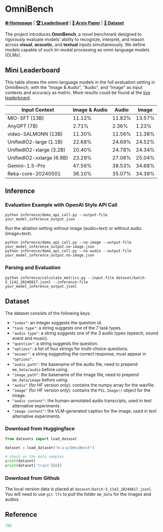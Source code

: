 # OmniBench

[**🌐 Homepage**](https://m-a-p.ai/OmniBench/) | [**🏆 Leaderboard**](https://m-a-p.ai/OmniBench/#leaderboard) | [**📖 Arxiv Paper**](https://arxiv.org/) | [**🤗 Dataset**](https://huggingface.co/datasets/m-a-p/OmniBench)

The project introduces **OmniBench**, a novel benchmark designed to rigorously evaluate models' ability to recognize, interpret, and reason across **visual**, **acoustic**, and **textual** inputs simultaneously. We define models capable of such tri-modal processing as omni-language models (OLMs).

## Mini Leaderboard

This table shows the omni-language models in the full evaluation setting in OmniBench, with the "Image & Audio", "Audio", and "Image" as input contexts and accuracy as metric. More results could be found at the [live leaderboard](https://m-a-p.ai/OmniBench/#leaderboard).

| **Input Context**   | **Image & Audio**    | **Audio**           | **Image**           |
|---------------------|----------------------|---------------------|---------------------|
| MIO-SFT (13B)       | 11.12%               | 11.82%              | 13.57%              |
| AnyGPT (7B)         | 2.71%                | 2.36%               | 1.23%               |
| video-SALMONN (13B) | 11.30%               | 11.56%              | 11.38%              |
| UnifiedIO2-large (1.1B) | 22.68%           | 24.69%              | 24.52%              |
| UnifiedIO2-xlarge (3.2B) | 20.40%          | 24.78%              | 24.34%              |
| UnifiedIO2-xxlarge (6.8B) | 23.29%         | 27.06%              | 25.04%              |
| Gemini-1.5-Pro      | 47.56%               | 38.53%              | 34.68%              |
| Reka-core-20240501  | 36.10%               | 35.07%              | 34.39%              |

## Inference

### Evaluation Example with OpenAI Style API Call

```shell
python inference/demo_api_call.py --output-file your_model_inference_output.json
```

Run the ablation setting without image (audio+text) or without audio (image+text).
```shell
python inference/demo_api_call.py --no-image --output-file your_model_inference_output.no-image.json
python inference/demo_api_call.py --no-audio --output-file your_model_inference_output.no-image.json
```

### Parsing and Evaluation

```shell
python inference/calculate_metrics.py --input-file dataset/batch-5_1142_20240817.jsonl --inference-file your_model_inference_output.jsonl
```

## Dataset

The dataset consists of the following keys:
- `"index"`: an integer suggests the question id.
- `"task type"`: a string suggests one of the 7 task types.
- `"audio type"`: a string suggests one of the 3 audio types (speech, sound event and music).
- `"question"`: a string suggests the question.
- `"options"`: a list of four strings for multi-choice questions.
- `"answer"`: a string suggesting the correct response, must appear in `"options"`.
- `"audio_path"`: the basename of the audio file, need to prepend `mm_data/audio` before using.
- `"image_path"`: the basename of the image file, need to prepend `mm_data/image` before using.
- `"audio"` (for HF version only): contains the numpy array for the wavfile.
- `"image"` (for HF version only): contains the `PIL.Image()` object for the image.
- `"audio content"`: the human-annotated audio transcripts, used in text alternative experiments.
- `"image content"`: the VLM-generated caption for the image, used in text alternative experiments.

### Download from Huggingface

```python
from datasets import load_dataset

dataset = load_dataset("m-a-p/OmniBench")

# check on the data samples
print(dataset)
print(dataset['train'][0])
```

### Download from Github

The local version data is placed at `dataset/batch-5_1142_20240817.jsonl`. You will need to use `git lfs` to pull the folder `mm_data` for the images and audios.

## Reference

```bib
TBD
```